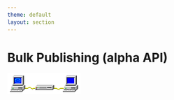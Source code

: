 ```yaml
---
theme: default
layout: section
---
```


# Bulk Publishing (alpha API)

![Win Pub/Sub Animation](.demo/slides/images/win-pubsub-x100.gif)